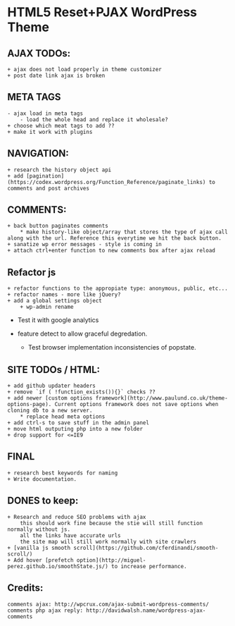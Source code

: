 #  HTML5 Reset+PJAX WordPress Theme

## AJAX TODOs:
	+ ajax does not load properly in theme customizer
	+ post date link ajax is broken

## META TAGS
	- ajax load in meta tags
		- load the whole head and replace it wholesale?
	+ choose which meat tags to add ??
	+ make it work with plugins

## NAVIGATION:
	+ research the history object api
	+ add [pagination](https://codex.wordpress.org/Function_Reference/paginate_links) to comments and post archives

## COMMENTS:
	+ back button paginates comments 
		* make history-like object/array that stores the type of ajax call along with the url. Reference this everytime we hit the back button.
	+ sanatize wp error messages - style is coming in
	+ attach ctrl+enter function to new comments box after ajax reload

## Refactor js
	+ refactor functions to the appropiate type: anonymous, public, etc...
	+ refactor names - more like jQuery?
	+ add a global settings object
		+ wp-admin rename

- Test it with google analytics

- feature detect to allow graceful degredation.
	+ Test browser implementation inconsistencies of popstate.


## SITE TODOs / HTML:
	+ add github updater headers
	+ remove `if ( !function_exists()){}` checks ??
	+ add newer [custom options framework](http://www.paulund.co.uk/theme-options-page). Current options framework does not save options when cloning db to a new server.
		* replace head meta options
	+ add ctrl-s to save stuff in the admin panel
	+ move html outputing php into a new folder
	+ drop support for <=IE9

## FINAL
	+ research best keywords for naming
	+ Write documentation.


## DONES to keep:
	+ Research and reduce SEO problems with ajax
		this should work fine because the stie will still function normally without js. 
		all the links have accurate urls
		the site map will still work normally with site crawlers 
	+ [vanilla js smooth scroll](https://github.com/cferdinandi/smooth-scroll/) 
	+ Add hover [prefetch option](http://miguel-perez.github.io/smoothState.js/) to increase performance.


## Credits:
	comments ajax: http://wpcrux.com/ajax-submit-wordpress-comments/
	comments php ajax reply: http://davidwalsh.name/wordpress-ajax-comments

